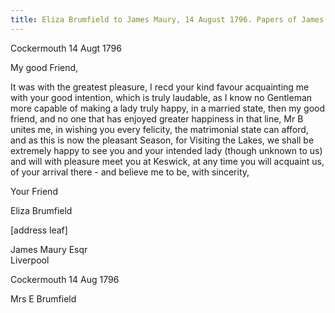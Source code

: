 ```yaml
---
title: Eliza Brumfield to James Maury, 14 August 1796. Papers of James Maury, 1769-1917, Accession #3888 and #3888-a, Special Collections, University of Virginia Library, Charlottesville, Va. (Images 3888B2_898-899)
---
```


Cockermouth 14 Augt 1796

My good Friend,

It was with the greatest pleasure, I recd your kind favour acquainting me with your good intention, which is truly laudable, as I know no Gentleman more capable of making a lady truly happy, in a married state, then my good friend, and no one that has enjoyed greater happiness in that line, Mr B unites me, in wishing you every felicity, the matrimonial state can afford, and as this is now the pleasant Season, for Visiting the Lakes, we shall be extremely happy to see you and your intended lady (though unknown to us) and will with pleasure meet you at Keswick, at any time you will acquaint us, of your arrival there - and believe me to be, with sincerity,

Your Friend

Eliza Brumfield

[address leaf]

James Maury Esqr  
Liverpool

Cockermouth 14 Aug 1796

Mrs E Brumfield